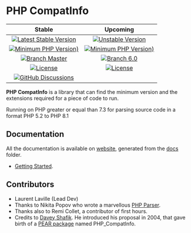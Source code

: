 # PHP CompatInfo

|                                                                       Stable                                                                       |                                                                           Upcoming                                                                           |
|:--------------------------------------------------------------------------------------------------------------------------------------------------:|:------------------------------------------------------------------------------------------------------------------------------------------------------------:|
|   [![Latest Stable Version](https://img.shields.io/packagist/v/bartlett/php-compatinfo)](https://packagist.org/packages/bartlett/php-compatinfo)   |         [![Unstable Version](https://img.shields.io/packagist/vpre/bartlett/php-compatinfo)](https://packagist.org/packages/bartlett/php-compatinfo)         |
|       [![Minimum PHP Version)](https://img.shields.io/packagist/php-v/bartlett/php-compatinfo)](https://www.php.net/supported-versions.php)        | [![Minimum PHP Version)](https://img.shields.io/packagist/php-v/bartlett/php-compatinfo/6.0.x-dev?color=orange)](https://www.php.net/supported-versions.php) |
|                  [![Branch Master](https://img.shields.io/badge/branch-master-blue)](https://github.com/llaville/php-compatinfo)                   |                     [![Branch 6.0](https://img.shields.io/badge/branch-6.0-orange)](https://github.com/llaville/php-compatinfo/tree/6.0)                     |
|      [![License](https://img.shields.io/packagist/l/bartlett/php-compatinfo)](https://github.com/llaville/php-compatinfo/blob/master/LICENSE)      |            [![License](https://img.shields.io/packagist/l/bartlett/php-compatinfo)](https://github.com/llaville/php-compatinfo/blob/6.0/LICENSE)             |
| [![GitHub Discussions](https://img.shields.io/github/discussions/llaville/php-compatinfo)](https://github.com/llaville/php-compatinfo/discussions) |                                                                                                                                                              |

**PHP CompatInfo** is a library that can find the minimum version and the extensions required for a piece of code to run.

Running on PHP greater or equal than 7.3 for parsing source code in a format PHP 5.2 to PHP 8.1

## Documentation

All the documentation is available on [website](https://llaville.github.io/php-compatinfo),
generated from the [docs](https://github.com/llaville/php-compatinfo/tree/master/docs) folder.

* [Getting Started](docs/getting-started.md).

## Contributors

* Laurent Laville (Lead Dev)
* Thanks to Nikita Popov who wrote a marvellous [PHP Parser](https://github.com/nikic/PHP-Parser).
* Thanks also to Remi Collet, a contributor of first hours.
* Credits to [Davey Shafik](https://github.com/dshafik). He introduced his proposal in 2004, that gave birth of a [PEAR package](http://pear.php.net/package/PHP_CompatInfo) named PHP_CompatInfo.
